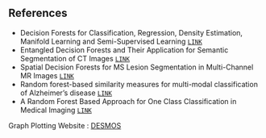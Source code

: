 ## References
* Decision Forests for Classification, Regression, Density Estimation, Manifold Learning and Semi-Supervised Learning [`LINK`](https://www.microsoft.com/en-us/research/publication/decision-forests-for-classification-regression-density-estimation-manifold-learning-and-semi-supervised-learning/?from=http%3A%2F%2Fresearch.microsoft.com%2Fapps%2Fpubs%2Fdefault.aspx%3Fid%3D155552)
* Entangled Decision Forests and Their Application for Semantic Segmentation of CT Images [`LINK`](https://link.springer.com/chapter/10.1007/978-3-642-22092-0_16)
* Spatial Decision Forests for MS Lesion Segmentation in Multi-Channel MR Images [`LINK`](https://link.springer.com/chapter/10.1007/978-3-642-15705-9_14)
* Random forest-based similarity measures for multi-modal classification of Alzheimer’s disease [`LINK`](https://www.sciencedirect.com/science/article/pii/S1053811912009834)
* A Random Forest Based Approach for One Class Classification in Medical Imaging [`LINK`](https://link.springer.com/chapter/10.1007/978-3-642-35428-1_31)

Graph Plotting Website : [DESMOS](https://www.desmos.com/calculator)
